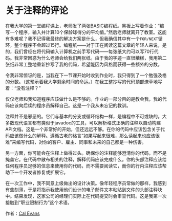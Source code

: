 # 关于注释的评论

在我大学的第一堂编程课上，老师发了两张BASIC编程纸。黑板上写着作业：“编写一个程序，输入并计算10个保龄球得分的平均值。”然后老师就离开了教室。这能有多难呢？我不记得我最终的解决方案是什么，但我确信其中有一个`FOR/NEXT`循环，整个程序不会超过15行。编程纸——对于正在阅读这篇文章的年轻人来说，是的，我们曾经在将代码输入计算机之前手写代码——每张纸大约可以写70行代码。我非常困惑为什么老师会给我们两张纸。由于我的字迹一直很糟糕，我用第二张纸非常工整地重新抄写了我的代码，希望能因为风格而获得一些额外的分数。

令我非常惊讶的是，当我在下一节课开始时收到作业时，我只得到了一个勉强及格的分数。（这预示着我大学剩余时间的命运。）在我工整抄写的代码顶部潦草地写着：“没有注释？”

仅仅老师和我知道程序应该做什么是不够的。作业的一部分目的是教会我，我的代码应该向后续的程序员解释自己。这是一个我从未忘记的教训。

注释并不是邪恶的。它们与基本的分支或循环结构一样，是编程中不可或缺的。大多数现代语言都有类似于javadoc的工具，可以解析格式正确的注释以自动构建API文档。这是一个非常好的开始，但还远远不够。在你的代码中应该包含关于代码应该做什么的解释。遵循古老的格言“如果写起来很难，那么读起来也应该很难”来编写代码，对你的客户、雇主、同事和未来的自己都是一种伤害。

另一方面，你可能会在注释上做得过头。确保你的注释能够澄清你的代码，而不是掩盖它。在代码中散布相关的注释，解释代码应该完成什么。你的头部注释应该给任何程序员足够的信息来使用你的代码，而不需要阅读它，而你的行内注释应该帮助下一个开发者修复或扩展它。

在一次工作中，我不同意上级做出的设计决策。像年轻程序员常做的那样，我感到有些刻薄，于是将指示我使用他们设计的电子邮件文本粘贴到文件的头部注释块中。结果发现，这家公司的经理们实际上在代码提交时会审查代码。这是我第一次接触到“职业限制行为”这个术语。

作者：[Cal Evans](http://programmer.97things.oreilly.com/wiki/index.php/Cal_Evans)